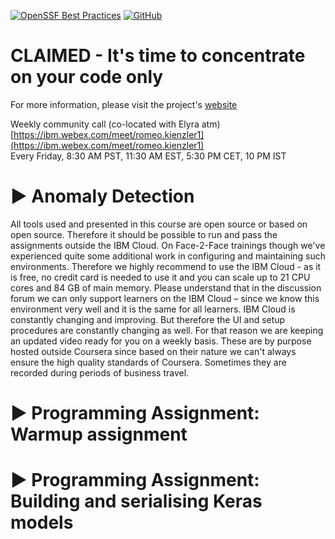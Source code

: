 [![OpenSSF Best Practices](https://bestpractices.coreinfrastructure.org/projects/6718/badge)](https://bestpractices.coreinfrastructure.org/projects/6718)
[![GitHub](https://img.shields.io/badge/issue_tracking-github-blue.svg)](https://github.com/claimed-framework/component-library/issues)



# CLAIMED - It's time to concentrate on your code only

For more information, please visit the project's [website](https://claimed-framework.github.io/)

Weekly community call (co-located with Elyra atm)  
[https://ibm.webex.com/meet/romeo.kienzler1](https://ibm.webex.com/meet/romeo.kienzler1)  
Every Friday, 8:30 AM PST, 11:30 AM EST, 5:30 PM CET, 10 PM IST

# ▶ Anomaly Detection

All tools used and presented in this course are open source or based  on open source. Therefore it should be possible to run and pass the  assignments outside the IBM Cloud. On Face-2-Face trainings though we've  experienced quite some additional work in configuring and maintaining  such environments. Therefore we highly recommend to use the IBM Cloud -  as it is free, no credit card is needed to use it and you can scale up  to 21 CPU cores and 84 GB of main memory.   Please understand that in the discussion forum we can only support learners on the IBM Cloud – since we know this environment very well and it is the same for all learners.  IBM Cloud is constantly changing and improving. But therefore the UI  and setup procedures are constantly changing as well. For that reason we  are keeping an updated video ready for you on a weekly basis. These are  by purpose hosted outside Coursera since based on their nature we can't  always ensure the high quality standards of Coursera. Sometimes they  are recorded during periods of business travel. 


# ▶ Programming Assignment: Warmup assignment

# ▶ Programming Assignment: Building and serialising Keras models
